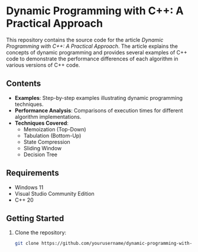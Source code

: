 # Dynamic Programming with C++: A Practical Approach

This repository contains the source code for the article *Dynamic Programming with C++: A Practical Approach*. The article explains the concepts of dynamic programming and provides several examples of C++ code to demonstrate the performance differences of each algorithm in various versions of C++ code.

## Contents

- **Examples**: Step-by-step examples illustrating dynamic programming techniques.
- **Performance Analysis**: Comparisons of execution times for different algorithm implementations.
- **Techniques Covered**:
  - Memoization (Top-Down)
  - Tabulation (Bottom-Up)
  - State Compression
  - Sliding Window
  - Decision Tree

## Requirements

- Windows 11
- Visual Studio Community Edition
- C++ 20

## Getting Started

1. Clone the repository:
   ```bash
   git clone https://github.com/yourusername/dynamic-programming-with-cpp.git

